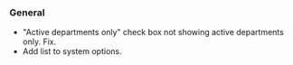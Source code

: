 ### General
- "Active departments only" check box not showing active departments only. Fix.
- Add list to system options.


